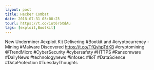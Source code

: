 ```yaml
---
layout: post
title: Hacker Combat
date: 2018-07-31 03:00:23
tourl: https://t.co/iut6rbXdAu
tags: [exploit,Bootkit]
---
```

New Underminer #exploit Kit Delivering #Bootkit and #cryptocurrency -Mining #Malware Discovered
https://t.co/TfQvhpTdKB
#cryptomining @TrendMicro #CyberSecurity #cybersafety #HTTPS #Ransomware #DailyNews #technologynews #infosec #IIoT #DataScience #DataProtection #TuesdayThoughts